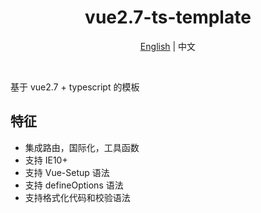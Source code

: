 <h1 align="center">vue2.7-ts-template</h1>
<p align="center"><a href="README.md">English</a> | 中文</p>

<br>

基于 vue2.7 + typescript 的模板

## 特征

* 集成路由，国际化，工具函数
* 支持 IE10+
* 支持 Vue-Setup 语法
* 支持 defineOptions 语法
* 支持格式化代码和校验语法
